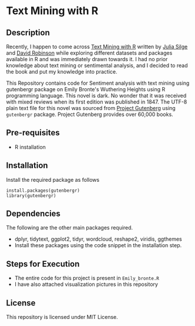 # Text Mining with R
## Description
Recently, I happen to come across [Text Mining with R](https://www.tidytextmining.com/) written by [Julia Silge](https://juliasilge.com/) and [David Robinson](http://varianceexplained.org/) while exploring different datasets and packages available in R and was immediately drawn towards it. I had no prior knowledge about text mining or sentimental analysis, and I decided to read the book and put my knowledge into practice. 

This Repository contains code for Sentiment analysis with text mining using gutenbergr package on Emily Bronte's Wuthering Heights using R programming language. This novel is dark. No wonder that it was received with mixed reviews when its first edition was published in 1847. 
The UTF-8 plain text file for this novel was sourced from [Project Gutenberg](https://www.gutenberg.org/) using ```gutenbergr``` package. Project Gutenberg provides over 60,000 books.

## Pre-requisites
- R installation

## Installation
Install the required package as follows
``` 
install.packages(gutenbergr)
library(gutenbergr)
```
## Dependencies
The following are the other main packages required. 
- dplyr, tidytext, ggplot2, tidyr, wordcloud, reshape2, viridis, ggthemes
- Install these packages using the code snippet in the installation step.

## Steps for Execution
- The entire code for this project is present in ```Emily_bronte.R```
- I have also attached visualization pictures in this repository

## License
This repository is licensed under MIT License. 
